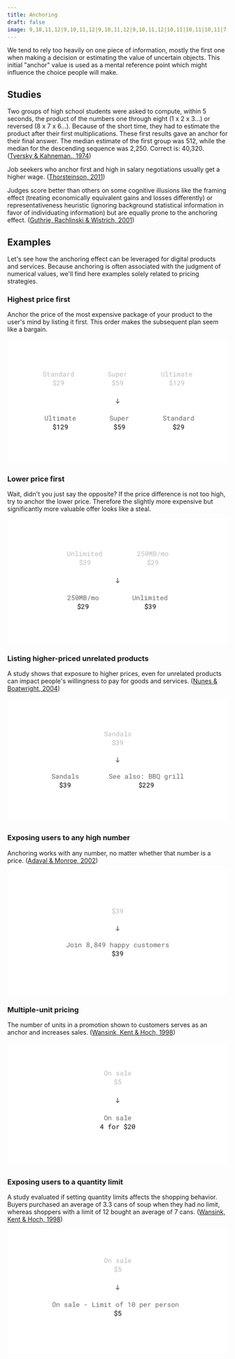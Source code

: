 ```yaml
---
title: Anchoring
draft: false
image: 9,10,11,12|9,10,11,12|9,10,11,12|9,10,11,12|10,11|10,11|10,11|7,8,9,10,11,12,13,14|10,11|10,11|10,11|10,11|10,11|10,11|2,10,11,19|2,3,4,5,9,10,11,12,16,17,18,19|3,4,5,6,7,8,9,10,11,12,13,14,15,16,17,18|5,6,7,8,9,10,11,12,13,14,15,16|7,8,9,10,11,12,13,14|9,10,11,12
---
```


We tend to rely too heavily on one piece of information, mostly the first one when making a decision or estimating the value of uncertain objects. This initial "anchor" value is used as a mental reference point which might influence the choice people will make.


## Studies

Two groups of high school students were asked to compute, within 5 seconds, the product of the numbers one through eight (1 x 2 x 3...) or reversed (8 x 7 x 6...).  Because of the short time, they had to estimate the product after their first multiplications. These first results gave an anchor for their final answer. The median estimate of the first group was 512, while the median for the descending sequence was 2,250. Correct is: 40,320. ([Tversky & Kahneman., 1974](http://science.sciencemag.org/content/185/4157/1124))

Job seekers who anchor first and high in salary negotiations usually get a higher wage. ([Thorsteinson, 2011](http://onlinelibrary.wiley.com/doi/10.1111/j.1559-1816.2011.00779.x/abstract))

Judges score better than others on some cognitive illusions like the framing effect (treating economically equivalent gains and losses differently) or representativeness heuristic (ignoring background statistical information in favor of individuating information) but are equally prone to the anchoring effect. ([Guthrie, Rachlinski & Wistrich, 2001](https://papers.ssrn.com/sol3/papers.cfm?abstract_id=257634))


## Examples

Let's see how the anchoring effect can be leveraged for digital products and services. Because anchoring is often associated with the judgment of numerical values, we'll find here examples solely related to pricing strategies.


### Highest price first

Anchor the price of the most expensive package of your product to the user's mind by listing it first. This order makes the subsequent plan seem like a bargain.

![](01-highest-price-first.png)


### Lower price first

Wait, didn't you just say the opposite? If the price difference is not too high, try to anchor the lower price. Therefore the slightly more expensive but significantly more valuable offer looks like a steal.

![](02-lowest-price-first.png)


### Listing higher-priced unrelated products

A study shows that exposure to higher prices, even for unrelated products can impact people's willingness to pay for goods and services. ([Nunes & Boatwright, 2004](https://msbfile03.usc.edu/digitalmeasures/jnunes/intellcont/Incidental%20Prices-1.pdf))

![](03-exposure-to-unrelated-products.png)


### Exposing users to any high number

Anchoring works with any number, no matter whether that number is a price. ([Adaval & Monroe, 2002](http://www.jstor.org/stable/10.1086/338212?seq=1#page_scan_tab_contents))

![](04-any-high-number.png)


### Multiple-unit pricing

The number of units in a promotion shown to customers serves as an anchor and increases sales. ([Wansink, Kent & Hoch, 1998](http://foodpsychology.cornell.edu/sites/default/files/unmanaged_files/Anchoring-JMR-1998.pdf))

![](05-multiple-unit-pricing.png)


### Exposing users to a quantity limit

A study evaluated if setting quantity limits affects the shopping behavior. Buyers purchased an average of 3.3 cans of soup when they had no limit, whereas shoppers with a limit of 12 bought an average of 7 cans. ([Wansink, Kent & Hoch, 1998](http://foodpsychology.cornell.edu/sites/default/files/unmanaged_files/Anchoring-JMR-1998.pdf))

![](06-quantity-limit.png)
